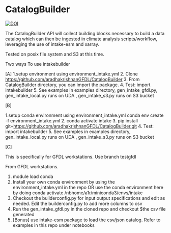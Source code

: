 # CatalogBuilder
[![DOI](https://zenodo.org/badge/DOI/10.5281/zenodo.5196586.svg)](https://doi.org/10.5281/zenodo.5196586)

The CatalogBuilder API will collect building blocks necessary to build a data catalog which can then be ingested in climate analysis scripts/workflow, leveraging the use of intake-esm and xarray.

Tested on posix file system and S3 at this time. 

Two ways To use intakebuilder

[A]
1.setup environment using environment_intake.yml
2. Clone https://github.com/aradhakrishnanGFDL/CatalogBuilder
3. From CatalogBuilder directory, you can import the package. 
4. Test: import intakebuilder
5. See examples in examples directory, gen_intake_gfdl.py, gen_intake_local.py runs on UDA , gen_intake_s3.py  runs on S3 bucket

[B]

1.setup conda environment using environment_intake.yml
conda env create -f environment_intake.yml
2. conda activate intake
3. pip install git+https://github.com/aradhakrishnanGFDL/CatalogBuilder.git
4. Test: import intakebuilder 
5. See examples in examples directory, gen_intake_local.py runs on UDA , gen_intake_s3.py  runs on S3 bucket


[C]

This is specifically for GFDL workstations.
Use branch testgfdl

From GFDL workstations.

1. module load conda
2. Install your own conda  environment by using the environment_intake.yml in the repo OR use the conda environment here by doing 
    conda activate /nbhome/a1r/miniconda3/envs/intake 
3. Checkout the builderconfig.py for input output specifications and edit as needed. Edit the builderconfig.py to add more columns to csv  
4. Run the gen_intake_gfdl.py in the cloned repo and checkout $the csv file generated
5. [Bonus] use intake-esm package to load the csv/json catalog. Refer to examples in this repo under notebooks   
 

